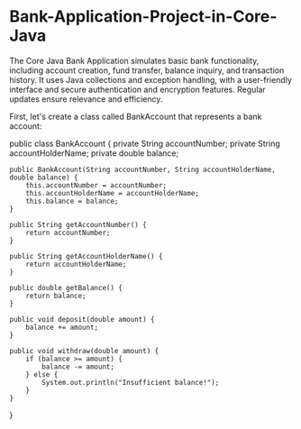 # Bank-Application-Project-in-Core-Java
The Core Java Bank Application simulates basic bank functionality, including account creation, fund transfer, balance inquiry, and transaction history. It uses Java collections and exception handling, with a user-friendly interface and secure authentication and encryption features. Regular updates ensure relevance and efficiency.

First, let's create a class called BankAccount that represents a bank account:

public class BankAccount {
    private String accountNumber;
    private String accountHolderName;
    private double balance;

    public BankAccount(String accountNumber, String accountHolderName, double balance) {
        this.accountNumber = accountNumber;
        this.accountHolderName = accountHolderName;
        this.balance = balance;
    }

    public String getAccountNumber() {
        return accountNumber;
    }

    public String getAccountHolderName() {
        return accountHolderName;
    }

    public double getBalance() {
        return balance;
    }

    public void deposit(double amount) {
        balance += amount;
    }

    public void withdraw(double amount) {
        if (balance >= amount) {
            balance -= amount;
        } else {
            System.out.println("Insufficient balance!");
        }
    }
}
